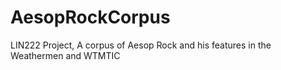 # AesopRockCorpus
LIN222 Project, A corpus of Aesop Rock and his features in the Weathermen and WTMTIC
